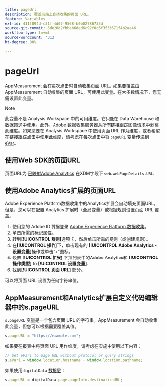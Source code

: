 ```yaml
---
title: pageUrl
description: 覆盖网站上自动收集的页面 URL。
feature: Variables
exl-id: 411f894d-c31f-4d07-9568-b0b02786735d
source-git-commit: 6de20d2fbbab6ded6c92f0c6f3536671f4b2ae46
workflow-type: tm+mt
source-wordcount: '313'
ht-degree: 80%

---
```


# pageUrl

AppMeasurement 会在每次点击时自动收集页面 URL。如果要覆盖由 AppMeasurement 自动收集的页面 URL，可使用此变量。在大多数情况下，您无需设置此变量。

>[!NOTE]
>
>此变量不是 Analysis Workspace 中的可用维度。它只能在 Data Warehouse 和数据馈送中使用。此外，Adobe 数据收集服务器从所有[链接跟踪](/help/implement/vars/functions/tl-method.md)图像请求中剥离此维度。如果您要在 Analysis Workspace 中使用页面 URL 作为维度，或者希望在链接跟踪点击中使用此维度，请考虑在每次点击中将 `pageURL` 变量传递到 [eVar](evar.md)。

## 使用Web SDK的页面URL

页面URL为 [已映射Adobe Analytics](https://experienceleague.adobe.com/docs/analytics/implementation/aep-edge/variable-mapping.html) 在XDM字段下 `web.webPageDetails.URL`.

## 使用Adobe Analytics扩展的页面URL

Adobe Experience Platform数据收集中的Analytics扩展会自动填充页面URL。 但是，您可以在配置 Analytics 扩展时（全局变量）或根据规则设置页面 URL 覆盖。

1. 使用您的 Adobe ID 凭据登录 [Adobe Experience Platform 数据收集](https://experience.adobe.com/data-collection)。
2. 单击所需的标记属性。
3. 转到&#x200B;**[!UICONTROL 规则]**&#x200B;选项卡，然后单击所需的规则（或创建规则）。
4. 在&#x200B;**[!UICONTROL 操作]**&#x200B;下，单击现有的 **[!UICONTROL Adobe Analytics - 设置变量]**&#x200B;操作或单击“+”图标。
5. 设置 **[!UICONTROL 扩展]** 下拉列表中的Adobe Analytics和 **[!UICONTROL 操作类型]** to **[!UICONTROL 设置变量]**.
6. 找到&#x200B;**[!UICONTROL 页面 URL]** 部分。

可以将页面 URL 设置为任何字符串值。

## AppMeasurement和Analytics扩展自定义代码编辑器中的s.pageURL

`s.pageURL` 变量是一个包含页面 URL 的字符串。AppMeasurement 会自动收集此变量，但您可以根据需要覆盖其值。

```js
s.pageURL = "https://example.com";
```

如果要在报表中将页面 URL 用作维度，请考虑在实施中使用以下内容：

```js
// Set eVar1 to page URL without protocol or query strings
s.eVar1 = window.location.hostname + window.location.pathname;
```

如果使用`digitalData` [数据层](../../prepare/data-layer.md)：

```js
s.pageURL = digitalData.page.pageInfo.destinationURL;
```
